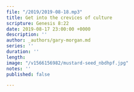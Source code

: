 ```yaml
---
file: "/2019/2019-08-18.mp3"
title: Get into the crevices of culture
scripture: Genesis 8:22
date: 2019-08-17 23:00:00 +0000
description: ''
author: _authors/gary-morgan.md
series: ''
duration: ''
length: 
image: "/v1566156982/mustard-seed_nbdhpf.jpg"
notes: ''
published: false

---
```

